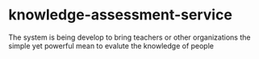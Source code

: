 # knowledge-assessment-service
The system is being develop to bring teachers or other organizations the simple yet powerful mean to evalute the knowledge of people
